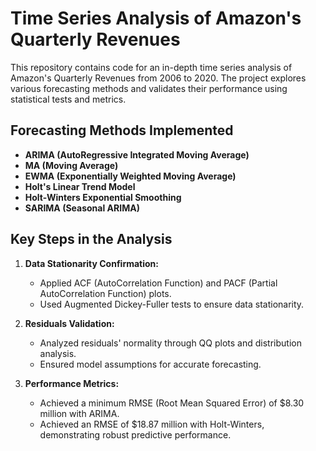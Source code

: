 # Time Series Analysis of Amazon's Quarterly Revenues

This repository contains code for an in-depth time series analysis of Amazon's Quarterly Revenues from 2006 to 2020. The project explores various forecasting methods and validates their performance using statistical tests and metrics.

## Forecasting Methods Implemented

- **ARIMA (AutoRegressive Integrated Moving Average)**
- **MA (Moving Average)**
- **EWMA (Exponentially Weighted Moving Average)**
- **Holt's Linear Trend Model**
- **Holt-Winters Exponential Smoothing**
- **SARIMA (Seasonal ARIMA)**

## Key Steps in the Analysis

1. **Data Stationarity Confirmation:**
   - Applied ACF (AutoCorrelation Function) and PACF (Partial AutoCorrelation Function) plots.
   - Used Augmented Dickey-Fuller tests to ensure data stationarity.

2. **Residuals Validation:**
   - Analyzed residuals' normality through QQ plots and distribution analysis.
   - Ensured model assumptions for accurate forecasting.

3. **Performance Metrics:**
   - Achieved a minimum RMSE (Root Mean Squared Error) of $8.30 million with ARIMA.
   - Achieved an RMSE of $18.87 million with Holt-Winters, demonstrating robust predictive performance.
